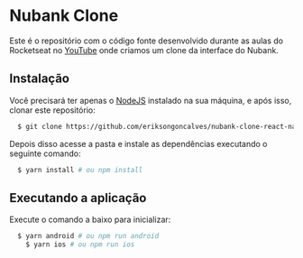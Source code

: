 # Nubank Clone

Este é o repositório com o código fonte desenvolvido durante as aulas do
Rocketseat no [YouTube](https://youtu.be/DDm0M_rZLJo) onde criamos um clone da interface do Nubank.

## Instalação

Você precisará ter apenas o [NodeJS](https://nodejs.org) instalado na sua máquina, e após isso, clonar este repositório:

```sh
  $ git clone https://github.com/eriksongoncalves/nubank-clone-react-native.git
```

Depois disso acesse a pasta e instale as dependências executando o seguinte comando:

```sh
  $ yarn install # ou npm install
```

## Executando a aplicação

Execute o comando a baixo para inicializar:

```sh
  $ yarn android # ou npm run android
	$ yarn ios # ou npm run ios
```
